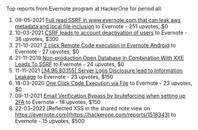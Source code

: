 Top reports from Evernote program at HackerOne for period all:

1. 09-05-2021 [Full read SSRF in www.evernote.com that can leak aws metadata and local file inclusion](https://hackerone.com/reports/1189367) to Evernote - 251 upvotes, $0
2. 10-03-2021 [CSRF leads to account deactivation of users](https://hackerone.com/reports/1121990) to Evernote - 38 upvotes, $300
3. 21-10-2021 [2 click Remote Code execution in Evernote Android](https://hackerone.com/reports/1377748) to Evernote - 27 upvotes, $0
4. 21-11-2019 [Non-production Open Database In Combination With XXE Leads To SSRF](https://hackerone.com/reports/742808) to Evernote - 24 upvotes, $0
5. 11-11-2021 [[34.96.80.155] Server Logs Disclosure lead to Information Leakage](https://hackerone.com/reports/1398270) to Evernote - 23 upvotes, $150
6. 18-03-2020 [One Click Code Execution via File](https://hackerone.com/reports/822609) to Evernote - 23 upvotes, $0
7. 09-11-2021 [Email Verification Bypass by bruteforcing when setting up 2FA](https://hackerone.com/reports/1394984) to Evernote - 18 upvotes, $150
8. 22-03-2022 [Reflected XSS in the shared note view on https://evernote.com](https://hackerone.com/reports/1518343) to Evernote - 15 upvotes, $500
